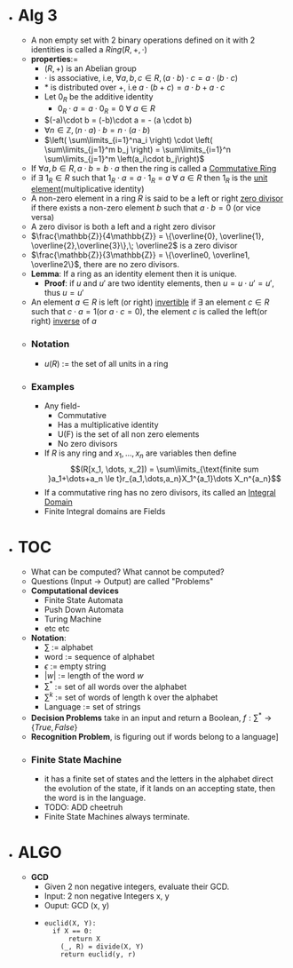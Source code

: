 - # Alg 3
	- A non empty set with $2$ binary operations defined on it with $2$ identities is called a $Ring(R, +, \cdot)$
	- __properties__:=
		- $(R, +)$ is an Abelian group
		- $\cdot$ is associative, i.e, $\forall a, b, c \in R, (a\cdot b)\cdot c = a\cdot (b\cdot c)$
		- $*$ is distributed over $+$, i.e $a\cdot(b+c) = a\cdot b + a\cdot c$
		- Let $0_R$ be the additive identity
			- $0_R \cdot a = a \cdot 0_R = 0\ \forall\ a \in R$
		- $(-a)\cdot b = (-b)\cdot a = - (a \cdot b)
		- $\forall n\in \mathbb{Z}, (n\cdot a)\cdot b = n\cdot(a\cdot b)$
		- $\left( \sum\limits_{i=1}^na_i \right) \cdot \left( \sum\limits_{j=1}^m b_j \right) = \sum\limits_{i=1}^n \sum\limits_{j=1}^m \left(a_i\cdot b_j\right)$
	- If $\forall a,b \in R, a\cdot b = b\cdot a$ then the ring is called a <u>Commutative Ring</u>
	- if $\exists\ 1_R \in R$ such that $1_R \cdot a = a \cdot 1_R = a\ \forall\ a\in R$ then $1_R$ is the <u>unit element</u>(multiplicative identity)
	- A non-zero element in a ring $R$ is said to be a left or right <u>zero divisor</u> if there exists a non-zero element $b$ such that $a\cdot b = 0$ (or vice versa)
	- A zero divisor is both a left and a right zero divisor
	- $\frac{\mathbb{Z}}{4\mathbb{Z}} = \{\overline{0}, \overline{1}, \overline{2},\overline{3}\},\; \overline2$ is a zero divisor
	- $\frac{\mathbb{Z}}{3\mathbb{Z}} = \{\overline0, \overline1, \overline2\}$, there are no zero divisors.
	- __Lemma__: If a ring as an identity element then it is unique.
		- __Proof__: if $u$ and $u'$ are two identity elements, then $u = u\cdot u' = u'$, thus $u=u'$
	- An element $a\in R$ is left (or right) <u>invertible</u> if $\exists$ an element $c\in R$ such that $c\cdot a=1$(or $a\cdot c =0$), the element $c$ is called the left(or right) <u>inverse</u> of $a$
	- ### Notation
		- $u(R)$ := the set of all units in a ring
	- ### Examples
		- Any field-
			- Commutative
			- Has a multiplicative identity
			- U(F) is the set of all non zero elements
			- No zero divisors
		- If $R$ is any ring and $x_1,\dots,x_n$ are variables then define
		  $$(R[x_1, \dots, x_2]) = \sum\limits_{\text{finite sum }a_1+\dots+a_n \le t}r_{a_1,\dots,a_n}X_1^{a_1}\dots X_n^{a_n}$$
		- If a commutative ring  has no zero divisors, its called an <u>Integral Domain</u>
		- Finite Integral domains are Fields
- # TOC
	- What can be computed?
	  What cannot be computed?
	- Questions (Input -> Output) are called "Problems"
	- **Computational devices**
		- Finite State Automata
		- Push Down Automata
		- Turing Machine
		- etc etc
	- __Notation__:
		- $\sum$ := alphabet
		- word := sequence of alphabet
		- $\epsilon$ := empty string
		- $|w|$ := length of the word $w$
		- $\sum^*$ := set of all words over the alphabet
		- $\sum^k$ := set of words of length k over the alphabet
		- Language := set of strings
	- **Decision Problems** take in an input and return a Boolean, $f:\sum^* \to \{True, False\}$
	- **Recognition Problem**, is figuring out if words belong to a language]
	- ### Finite State Machine
		- it has a finite set of states and the letters in the alphabet direct the evolution of the state, if it lands on an accepting state, then the word is in the language.
		- TODO: ADD cheetruh
		- Finite State Machines always terminate.
- # ALGO
	- __GCD__
		- Given 2 non negative integers, evaluate their GCD.
		- Input: 2 non negative Integers x, y
		- Ouput: GCD (x, y)
		- ```
		  euclid(X, Y):
		  	if X == 0:
		      	return X
		      (_, R) = divide(X, Y)
		      return euclid(y, r)
		  ```